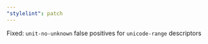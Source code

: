 ```yaml
---
"stylelint": patch
---
```


Fixed: `unit-no-unknown` false positives for `unicode-range` descriptors
